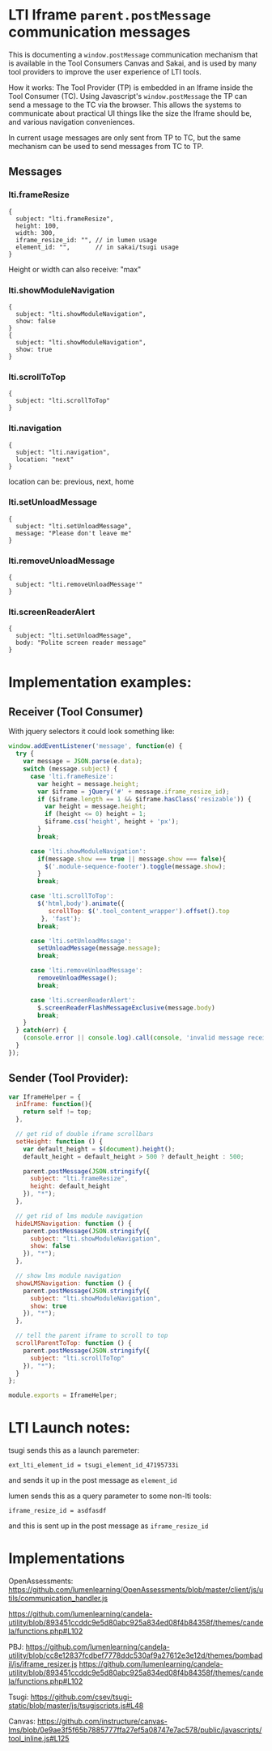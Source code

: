 # LTI Iframe `parent.postMessage` communication messages

This is documenting a `window.postMessage` communication mechanism 
that is available in the Tool Consumers Canvas and Sakai, and is 
used by many tool providers to improve the user experience of LTI
tools.

How it works: The Tool Provider (TP) is embedded in an Iframe inside
the Tool Consumer (TC). Using Javascript's `window.postMessage` the
TP can send a message to the TC via the browser. This allows the
systems to communicate about practical UI things like the size the
Iframe should be, and various navigation conveniences.

In current usage messages are only sent from TP to TC, but the same
mechanism can be used to send messages from TC to TP.

## Messages

### lti.frameResize
```
{
  subject: "lti.frameResize",
  height: 100,
  width: 300,
  iframe_resize_id: "", // in lumen usage
  element_id: "",       // in sakai/tsugi usage
}
```

Height or width can also receive: "max"

### lti.showModuleNavigation
```
{
  subject: "lti.showModuleNavigation",
  show: false
}
{
  subject: "lti.showModuleNavigation",
  show: true
}
```
### lti.scrollToTop
```
{
  subject: "lti.scrollToTop"
}
```

### lti.navigation
```
{
  subject: "lti.navigation",
  location: "next"
}
```
location can be: previous, next, home

### lti.setUnloadMessage
```
{
  subject: "lti.setUnloadMessage",
  message: "Please don't leave me"
}
```

### lti.removeUnloadMessage
```
{
  subject: "lti.removeUnloadMessage'"
}
```

### lti.screenReaderAlert
```
{
  subject: "lti.setUnloadMessage",
  body: "Polite screen reader message"
}
```

# Implementation examples:
## Receiver (Tool Consumer)
With jquery selectors it could look something like:
```js
window.addEventListener('message', function(e) {
  try {
    var message = JSON.parse(e.data);
    switch (message.subject) {
      case 'lti.frameResize':
        var height = message.height;
        var $iframe = jQuery('#' + message.iframe_resize_id);
        if ($iframe.length == 1 && $iframe.hasClass('resizable')) {
          var height = message.height;
          if (height <= 0) height = 1;
          $iframe.css('height', height + 'px');
        }
        break;

      case 'lti.showModuleNavigation':
        if(message.show === true || message.show === false){
          $('.module-sequence-footer').toggle(message.show);
        }
        break;

      case 'lti.scrollToTop':
        $('html,body').animate({
           scrollTop: $('.tool_content_wrapper').offset().top
         }, 'fast');
        break;

      case 'lti.setUnloadMessage':
        setUnloadMessage(message.message);
        break;

      case 'lti.removeUnloadMessage':
        removeUnloadMessage();
        break;

      case 'lti.screenReaderAlert':
        $.screenReaderFlashMessageExclusive(message.body)
        break;
    }
  } catch(err) {
    (console.error || console.log).call(console, 'invalid message received from');
  }
});
```

## Sender (Tool Provider):
```js
var IframeHelper = {
  inIframe: function(){
    return self != top;
  },

  // get rid of double iframe scrollbars
  setHeight: function () {
    var default_height = $(document).height();
    default_height = default_height > 500 ? default_height : 500;

    parent.postMessage(JSON.stringify({
      subject: "lti.frameResize",
      height: default_height
    }), "*");
  },

  // get rid of lms module navigation
  hideLMSNavigation: function () {
    parent.postMessage(JSON.stringify({
      subject: "lti.showModuleNavigation",
      show: false
    }), "*");
  },

  // show lms module navigation
  showLMSNavigation: function () {
    parent.postMessage(JSON.stringify({
      subject: "lti.showModuleNavigation",
      show: true
    }), "*");
  },

  // tell the parent iframe to scroll to top
  scrollParentToTop: function () {
    parent.postMessage(JSON.stringify({
      subject: "lti.scrollToTop"
    }), "*");
  }
};

module.exports = IframeHelper;

```
# LTI Launch notes:
tsugi sends this as a launch paremeter:
```
ext_lti_element_id = tsugi_element_id_47195733i
```
and sends it up in the post message as `element_id`



lumen sends this as a query parameter to some non-lti tools:
```
iframe_resize_id = asdfasdf
```
and this is sent up in the post message as `iframe_resize_id`


# Implementations

OpenAssessments:
https://github.com/lumenlearning/OpenAssessments/blob/master/client/js/utils/communication_handler.js

https://github.com/lumenlearning/candela-utility/blob/893451ccddc9e5d80abc925a834ed08f4b84358f/themes/candela/functions.php#L102

PBJ:
https://github.com/lumenlearning/candela-utility/blob/cc8e12837fcdbef7778ddc530af9a27612e3e12d/themes/bombadil/js/iframe_resizer.js
https://github.com/lumenlearning/candela-utility/blob/893451ccddc9e5d80abc925a834ed08f4b84358f/themes/candela/functions.php#L102

Tsugi:
https://github.com/csev/tsugi-static/blob/master/js/tsugiscripts.js#L48

Canvas:
https://github.com/instructure/canvas-lms/blob/0e9ae3f5f65b7885777ffa27ef5a08747e7ac578/public/javascripts/tool_inline.js#L125



